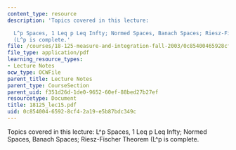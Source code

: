 ```yaml
---
content_type: resource
description: 'Topics covered in this lecture:

  L^p Spaces, 1 Leq p Leq Infty; Normed Spaces, Banach Spaces; Riesz-Fischer Theorem
  (L^p is complete.'
file: /courses/18-125-measure-and-integration-fall-2003/0c85400465928cf42a19e5b87bdc349c_18125_lec15.pdf
file_type: application/pdf
learning_resource_types:
- Lecture Notes
ocw_type: OCWFile
parent_title: Lecture Notes
parent_type: CourseSection
parent_uid: f351d26d-1de0-9652-60ef-88bed27b27ef
resourcetype: Document
title: 18125_lec15.pdf
uid: 0c854004-6592-8cf4-2a19-e5b87bdc349c
---
```

Topics covered in this lecture:
L^p Spaces, 1 Leq p Leq Infty; Normed Spaces, Banach Spaces; Riesz-Fischer Theorem (L^p is complete.

